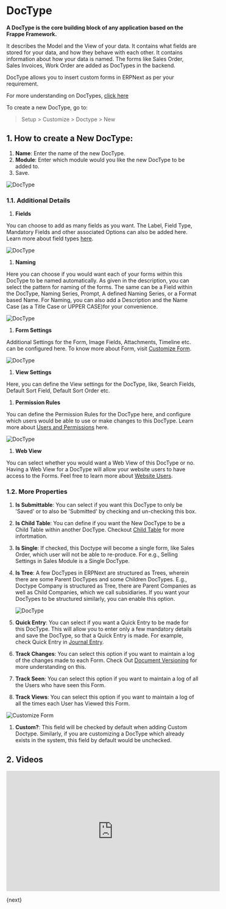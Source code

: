 <!-- add-breadcrumbs -->
# DocType

**A DocType is the core building block of any application based on the Frappe Framework.** 

It describes the Model and the View of your data. It contains what fields are stored for your data, and how they behave with each other. It contains information about how your data is named. The forms like Sales Order, Sales Invoices, Work Order are added as DocTypes in the backend.

DocType allows you to insert custom forms in ERPNext as per your requirement. 

For more understanding on DocTypes, [click here](https://frappe.io/docs/user/en/understanding-doctypes)

To create a new DocType, go to:

> Setup > Customize > Doctype > New

## 1. How to create a New DocType:

1. **Name**: Enter the name of the new DocType.
1. **Module**: Enter which module would you like the new DocType to be added to.
1. Save.

<img alt="DocType" class="screenshot" src="{{docs_base_url}}/assets/img/customize/doctype-student-transfer.png">

### 1.1. Additional Details 

1. **Fields** 

 You can choose to add as many fields as you want. The Label, Field Type, Mandatory Fields and other associated Options can also be added here. Learn more about field types [here](/docs/user/manual/en/customize-erpnext/articles/field-types.html). 

 <img alt="DocType" class="screenshot" src="{{docs_base_url}}/assets/img/customize/doctype-student-transfer-certificate.png">

1. **Naming**

 Here you can choose if you would want each of your forms within this DocType to be named automatically. As given in the description, you can select the pattern for naming of the forms. The same can be a Field within the DocType, Naming Series, Prompt, A defined Naming Series, or a Format based Name. For Naming, you can also add a Description and the Name Case (as a Title Case or UPPER CASE)for your convenience.

 <img alt="DocType" class="screenshot" src="{{docs_base_url}}/assets/img/customize/doctype-student-transfer-certificate-1.png">

1. **Form Settings**

 Additional Settings for the Form, Image Fields, Attachments, Timeline etc. can be configured here. To know more about Form, visit [Customize Form](/docs/user/manual/en/customize-erpnext/customize-form).

 <img alt="DocType" class="screenshot" src="{{docs_base_url}}/assets/img/customize/doctype-student-transfer-certificate-2.png">

1. **View Settings**

 Here, you can define the View settings for the DocType, like, Search Fields, Default Sort Field, Default Sort Order etc.

1. **Permission Rules**

 You can define the Permission Rules for the DocType here, and configure which users would be able to use or make changes to this DocType. Learn more about [Users and Permissions](/docs/user/manual/en/setting-up/users-and-permissions) here.

 <img alt="DocType" class="screenshot" src="{{docs_base_url}}/assets/img/customize/doctype-student-transfer-certifictae-3.png">

1. **Web View**

 You can select whether you would want a Web View of this DocType or no. Having a Web View for a DocType will allow your website users to have access to the Forms. Feel free to learn more about [Website Users](/docs/user/manual/en/setting-up/articles/difference-between-system-user-and-website-user).

### 1.2. More Properties

1. **Is Submittable**: You can select if you want this DocType to only be 'Saved' or to also be 'Submitted' by checking and un-checking this box.
1. **Is Child Table**: You can define if you want the New DocType to be a Child Table within another DocType. Checkout [Child Table](/docs/user/manual/en/customize-erpnext/articles/customizing-data-visibility-in-child-table) for more infortmation.
1. **Is Single**: If checked, this Doctype will become a single form, like Sales Order, which user will
not be able to re-produce. For e.g., Selling Settings in Sales Module is a Single DocType.
1. **Is Tree**: A few DocTypes in ERPNext are structured as Trees, wherein there are some Parent DocTypes and some Children DocTypes. E.g., Doctype Company is structured as Tree, there are Parent Companies as well as Child Companies, which we call subsidiaries. If you want your DocTypes to be structured similarly, you can enable this option.

    <img alt="DocType" class="screenshot" src="{{docs_base_url}}/assets/img/customize/customize-is tree.png">

1. **Quick Entry**: You can select if you want a Quick Entry to be made for this DocType. This will allow you to enter only a few mandatory details and save the DocType, so that a Quick Entry is made. For example, check Quick Entry in [Journal Entry](/docs/user/manual/en/accounts/journal-entry#11-quick-entry).
1. **Track Changes**: You can select this option if you want to maintain a log of the changes made to each Form. Check Out [Document Versioning](/docs/user/manual/en/using-erpnext/document-versioning) for more understanding on this.
1. **Track Seen**: You can select this option if you want to maintain a log of all the Users who have seen this Form.
1. **Track Views**: You can select this option if you want to maintain a log of all the times each User has Viewed this Form.

  <img alt="Customize Form" class="screenshot" src="{{docs_base_url}}/assets/img/customize/customize-track-views.png">

1. **Custom?**: This field will be checked by default when adding Custom Doctype. Similarly, if you are customizing a DocType which already exists in the system, this field by default would be unchecked.

## 2. Videos

<div class="embed-container">
    <iframe width="560" height="315" src="https://www.youtube.com/embed/WSzkpPm3iIU?start=585" frameborder="0" allow="accelerometer; autoplay; encrypted-media; gyroscope; picture-in-picture" allowfullscreen></iframe>
</div>

{next}
